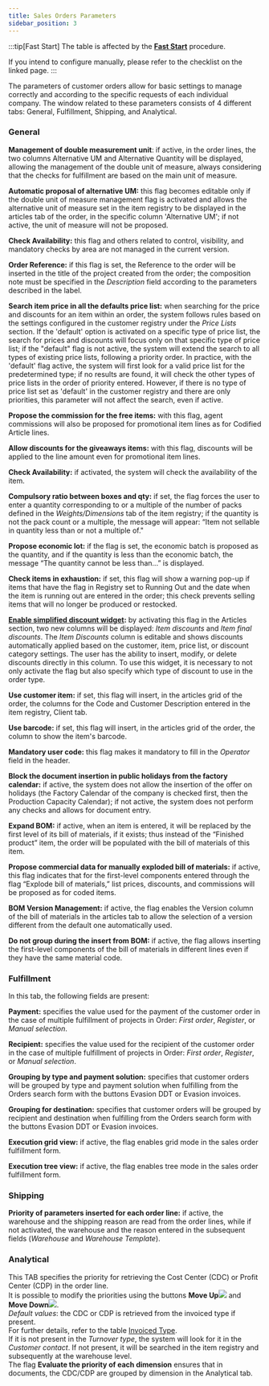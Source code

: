 ```yaml
---
title: Sales Orders Parameters
sidebar_position: 3
---
```


:::tip[Fast Start]
The table is affected by the [**Fast Start**](/docs/guide/fast-start) procedure.

If you intend to configure manually, please refer to the checklist on the linked page.
:::

The parameters of customer orders allow for basic settings to manage correctly and according to the specific requests of each individual company. The window related to these parameters consists of 4 different tabs: General, Fulfillment, Shipping, and Analytical.

### General

**Management of double measurement unit**: if active, in the order lines, the two columns Alternative UM and Alternative Quantity will be displayed, allowing the management of the double unit of measure, always considering that the checks for fulfillment are based on the main unit of measure.      

**Automatic proposal of alternative UM:** this flag becomes editable only if the double unit of measure management flag is activated and allows the alternative unit of measure set in the item registry to be displayed in the articles tab of the order, in the specific column 'Alternative UM'; if not active, the unit of measure will not be proposed.      

**Check Availability:** this flag and others related to control, visibility, and mandatory checks by area are not managed in the current version.     

**Order Reference:** if this flag is set, the Reference to the order will be inserted in the title of the project created from the order; the composition note must be specified in the *Description* field according to the parameters described in the label.     

**Search item price in all the defaults price list:** when searching for the price and discounts for an item within an order, the system follows rules based on the settings configured in the customer registry under the *Price Lists* section. If the 'default' option is activated on a specific type of price list, the search for prices and discounts will focus only on that specific type of price list; if the "default" flag is not active, the system will extend the search to all types of existing price lists, following a priority order. In practice, with the 'default' flag active, the system will first look for a valid price list for the predetermined type; if no results are found, it will check the other types of price lists in the order of priority entered. However, if there is no type of price list set as 'default' in the customer registry and there are only priorities, this parameter will not affect the search, even if active.       

**Propose the commission for the free items:** with this flag, agent commissions will also be proposed for promotional item lines as for Codified Article lines.     

**Allow discounts for the giveaways items:** with this flag, discounts will be applied to the line amount even for promotional item lines.     

**Check Availability:** if activated, the system will check the availability of the item.       

**Compulsory ratio between boxes and qty:** if set, the flag forces the user to enter a quantity corresponding to or a multiple of the number of packs defined in the *Weights/Dimensions* tab of the item registry; if the quantity is not the pack count or a multiple, the message will appear: “Item not sellable in quantity less than or not a multiple of."      

**Propose economic lot:** if the flag is set, the economic batch is proposed as the quantity, and if the quantity is less than the economic batch, the message “The quantity cannot be less than...” is displayed.       

**Check items in exhaustion:** if set, this flag will show a warning pop-up if items that have the flag in Registry set to Running Out and the date when the item is running out are entered in the order; this check prevents selling items that will no longer be produced or restocked.      

**[Enable simplified discount widget](/docs/sales/sales-flow/discount-widget):** by activating this flag in the Articles section, two new columns will be displayed: *Item discounts* and *Item final discounts*. The *Item Discounts* column is editable and shows discounts automatically applied based on the customer, item, price list, or discount category settings. The user has the ability to insert, modify, or delete discounts directly in this column. To use this widget, it is necessary to not only activate the flag but also specify which type of discount to use in the order type.     

**Use customer item:** if set, this flag will insert, in the articles grid of the order, the columns for the Code and Customer Description entered in the item registry, Client tab.       

**Use barcode:** if set, this flag will insert, in the articles grid of the order, the column to show the item's barcode.     

**Mandatory user code:** this flag makes it mandatory to fill in the *Operator* field in the header.     

**Block the document insertion in public holidays from the factory calendar:** if active, the system does not allow the insertion of the offer on holidays (the Factory Calendar of the company is checked first, then the Production Capacity Calendar); if not active, the system does not perform any checks and allows for document entry.     

**Expand BOM:** if active, when an item is entered, it will be replaced by the first level of its bill of materials, if it exists; thus instead of the “Finished product” item, the order will be populated with the bill of materials of this item.         

**Propose commercial data for manually exploded bill of materials:** if active, this flag indicates that for the first-level components entered through the flag “Explode bill of materials,” list prices, discounts, and commissions will be proposed as for coded items.         

**BOM Version Management:** if active, the flag enables the Version column of the bill of materials in the articles tab to allow the selection of a version different from the default one automatically used.        

**Do not group during the insert from BOM:** if active, the flag allows inserting the first-level components of the bill of materials in different lines even if they have the same material code.        

### Fulfillment

In this tab, the following fields are present:       

**Payment:** specifies the value used for the payment of the customer order in the case of multiple fulfillment of projects in Order: *First order*, *Register*, or *Manual selection*.

**Recipient:** specifies the value used for the recipient of the customer order in the case of multiple fulfillment of projects in Order: *First order*, *Register*, or *Manual selection*.

**Grouping by type and payment solution:** specifies that customer orders will be grouped by type and payment solution when fulfilling from the Orders search form with the buttons Evasion DDT or Evasion invoices.       

**Grouping for destination:** specifies that customer orders will be grouped by recipient and destination when fulfilling from the Orders search form with the buttons Evasion DDT or Evasion invoices.       

**Execution grid view:** if active, the flag enables grid mode in the sales order fulfillment form.      

**Execution tree view:** if active, the flag enables tree mode in the sales order fulfillment form.

### Shipping

**Priority of parameters inserted for each order line:** if active, the warehouse and the shipping reason are read from the order lines, while if not activated, the warehouse and the reason entered in the subsequent fields (*Warehouse* and *Warehouse Template*).

### Analytical

This TAB specifies the priority for retrieving the Cost Center (CDC) or Profit Center (CDP) in the order line.      
It is possible to modify the priorities using the buttons **Move Up**![](/img/neutral/common/move-up.png) and **Move Down**![](/img/neutral/common/delete-cc.png).     
*Default values*: the CDC or CDP is retrieved from the invoiced type if present.     
For further details, refer to the table [Invoiced Type](/docs/configurations/tables/sales/sales-turnover).      
If it is not present in the *Turnover type*, the system will look for it in the *Customer contact*. If not present, it will be searched in the item registry and subsequently at the warehouse level.       
The flag **Evaluate the priority of each dimension** ensures that in documents, the CDC/CDP are grouped by dimension in the Analytical tab.